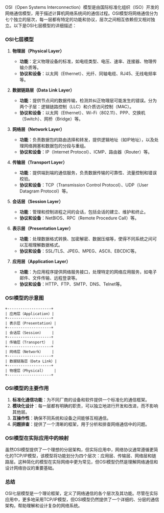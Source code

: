 OSI（Open Systems Interconnection）模型是由国际标准化组织（ISO）开发的网络通信模型，用于描述计算机网络系统间的通信过程。OSI模型将网络通信分为七个独立的层次，每一层都有特定的功能和协议，层次之间相互依赖但又相对独立。以下是OSI七层模型的详细描述：

### OSI七层模型

1. **物理层（Physical Layer）**
   - **功能**：定义物理设备的标准，如电缆类型、电压、速率、连接器、物理传输介质等。
   - **协议和设备**：以太网（Ethernet）、光纤、同轴电缆、RJ45、无线电频率等。

2. **数据链路层（Data Link Layer）**
   - **功能**：提供节点间的数据传输，检测并纠正物理层可能发生的错误。分为两个子层：逻辑链路控制（LLC）和介质访问控制（MAC）。
   - **协议和设备**：以太网（Ethernet）、Wi-Fi（802.11）、PPP、交换机（Switch）、网桥（Bridge）等。

3. **网络层（Network Layer）**
   - **功能**：负责数据包的路由选择和转发，提供逻辑地址（如IP地址），以及处理网络拥塞和数据包的分段与重组。
   - **协议和设备**：IP（Internet Protocol）、ICMP、路由器（Router）等。

4. **传输层（Transport Layer）**
   - **功能**：提供端到端的通信服务，负责数据传输的可靠性、流量控制和错误校验。
   - **协议和设备**：TCP（Transmission Control Protocol）、UDP（User Datagram Protocol）等。

5. **会话层（Session Layer）**
   - **功能**：管理和控制进程之间的会话，包括会话的建立、维护和终止。
   - **协议和设备**：NetBIOS、RPC（Remote Procedure Call）等。

6. **表示层（Presentation Layer）**
   - **功能**：处理数据格式转换、加密解密、数据压缩等，使得不同系统之间可以互相理解数据格式。
   - **协议和设备**：SSL/TLS、JPEG、MPEG、ASCII、EBCDIC等。

7. **应用层（Application Layer）**
   - **功能**：为应用程序提供网络服务接口，处理特定的网络应用服务，如电子邮件、文件传输、远程登录等。
   - **协议和设备**：HTTP、FTP、SMTP、DNS、Telnet等。

### OSI模型的示意图

```
+--------------------+
| 应用层（Application）|
+--------------------+
| 表示层（Presentation）|
+--------------------+
| 会话层（Session）    |
+--------------------+
| 传输层（Transport）  |
+--------------------+
| 网络层（Network）    |
+--------------------+
| 数据链路层（Data Link）|
+--------------------+
| 物理层（Physical）    |
+--------------------+
```

### OSI模型的主要作用

1. **标准化通信功能**：为不同厂商的设备和软件提供一个标准化的通信框架。
2. **模块化设计**：每一层都有明确的职责，可以独立地进行开发和改进，而不影响其他层。
3. **互操作性**：确保不同系统和设备之间能够互相通信。
4. **问题排查**：提供了一个清晰的框架，用于分析和排查网络通信中的问题。

### OSI模型在实际应用中的映射

虽然OSI模型提供了一个理想的分层架构，但实际应用中，网络协议通常遵循更简化的TCP/IP模型，该模型将功能划分为四个层次：应用层、传输层、网络层和链路层。这种简化的模型在实际网络中更为常见，但OSI模型仍然是理解网络通信和设计网络协议的重要基础。

### 总结

OSI七层模型是一个理论框架，定义了网络通信的各个层次及其功能。尽管在实际应用中，更多地采用TCP/IP模型，但OSI模型仍然提供了一个详细的、分层的通信架构，帮助理解和设计复杂的网络系统。